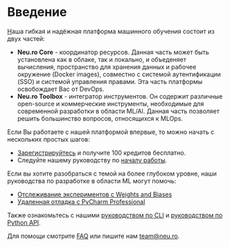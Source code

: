 # Введение

[Н](https://neu.ro)аша гибкая и надёжная платформа машинного обучения состоит из двух частей:

* **Neu.ro Core** - координатор ресурсов. Данная часть может быть установлена как в облаке, так и локально, и объеденяет вычисления, пространство для хранения данных и рабочее окружение \(Docker images\), совместно с системой аутентификации \(SSO\) и системой управления правами. Эта часть платформы освобождает Вас от DevOps.
* **Neu.ro Toolbox** - интегратор инструментов. Он содержит различные open-source и коммерческие инструменты, необходимые для современной разработки в области ML/Al. Данная часть позволяет решить большинство вопросов, относящихся к MLOps.

Если Вы работаете с нашей платформой впервые, то можно начать с нескольких простых шагов:

* [Зарегистрируйтесь](https://app.neu.ro/) и получите 100 кредитов бесплатно.
* Следуйте нашему руководству по [началу работы](getting-started.md).

Если вы хотите разобраться с темой на более глубоком уровне, наши руководства по разработке в области ML могут помочь: 

* [Отслеживание экспериментов с Weights and Biases](toolbox/experiment-tracking-with-weights-and-biases.md)
* [Удаленная отладка с PyCharm Professional](toolbox/remote-debugging-with-pycharm-professional.md)

Также ознакомьтесь с нашими [руководством по CLI]() и [руководством по Python API](https://neuromation-sdk.readthedocs.io/en/latest/).

Для помощи смотрите [FAQ](faq.md) или пишите нам [team@neu.ro](mailto:team@neu.ro).

